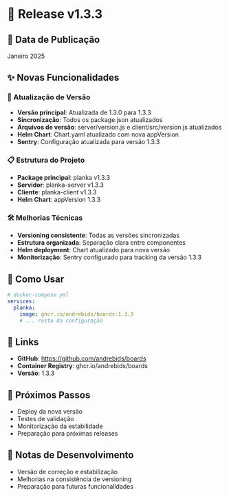 # 🚀 Release v1.3.3

## 📅 Data de Publicação
Janeiro 2025

## ✨ Novas Funcionalidades

### 🔄 Atualização de Versão
- **Versão principal**: Atualizada de 1.3.0 para 1.3.3
- **Sincronização**: Todos os package.json atualizados
- **Arquivos de versão**: server/version.js e client/src/version.js atualizados
- **Helm Chart**: Chart.yaml atualizado com nova appVersion
- **Sentry**: Configuração atualizada para versão 1.3.3

### 📋 Estrutura do Projeto
- **Package principal**: planka v1.3.3
- **Servidor**: planka-server v1.3.3
- **Cliente**: planka-client v1.3.3
- **Helm Chart**: appVersion 1.3.3

### 🛠️ Melhorias Técnicas
- **Versioning consistente**: Todas as versões sincronizadas
- **Estrutura organizada**: Separação clara entre componentes
- **Helm deployment**: Chart atualizado para nova versão
- **Monitorização**: Sentry configurado para tracking da versão 1.3.3

## 🐳 Como Usar

```yaml
# docker-compose.yml
services:
  planka:
    image: ghcr.io/andrebids/boards:1.3.3
    # ... resto da configuração
```

## 🔗 Links
- **GitHub**: https://github.com/andrebids/boards
- **Container Registry**: ghcr.io/andrebids/boards
- **Versão**: 1.3.3

## 🎯 Próximos Passos
- Deploy da nova versão
- Testes de validação
- Monitorização da estabilidade
- Preparação para próximas releases

## 📝 Notas de Desenvolvimento
- Versão de correção e estabilização
- Melhorias na consistência de versioning
- Preparação para futuras funcionalidades
